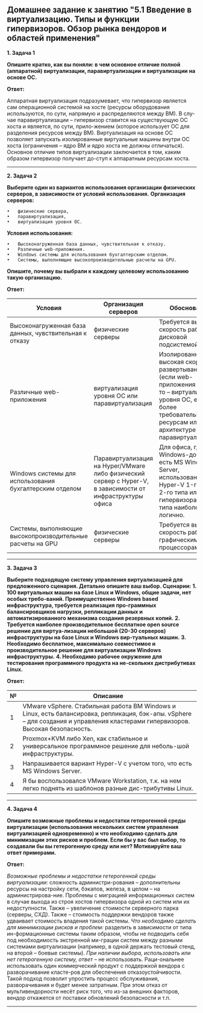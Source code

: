 ## Домашнее задание к занятию "5.1 Введение в виртуализацию. Типы и функции гипервизоров. Обзор рынка вендоров и областей применения"

__1.	Задача 1__

__Опишите кратко, как вы поняли: в чем основное отличие полной (аппаратной) виртуализации, паравиртуализации и виртуализации на основе ОС.__

__Ответ:__

Аппаратная виртуализация подразумевает, что гипервизор является сам операционной системой на хосте (ресурсы оборудования используются, по сути, напрямую и распределяются между ВМ). В слу-чае паравиртуализации – гипервизор ставится на существующую ОС хоста и является, по сути, прило-жением (которое использует ОС для разделения ресурсов между ВМ). Виртуализация на основе ОС позволяет запускать изолированные виртуальные машины внутри ОС хоста (ограничения – ядро ВМ и ядро хоста не должны отличаться). 
Основное отличие типов виртуализации заключается в том, каким образом гипервизор получает до-ступ к аппаратным ресурсам хоста.
________________________ 

__2.	Задача 2__

__Выберите один из вариантов использования организации физических серверов, в зависимости от условий использования.__
__Организация серверов:__

    •   физические сервера,
    •   паравиртуализация,
    •   виртуализация уровня ОС.
 
__Условия использования:__

    •   Высоконагруженная база данных, чувствительная к отказу.
    •   Различные web-приложения.
    •   Windows системы для использования бухгалтерским отделом.
    •   Системы, выполняющие высокопроизводительные расчеты на GPU.
 
__Опишите, почему вы выбрали к каждому целевому использованию такую организацию.__

__Ответ:__ 

|     Условия       |       Организация серверов        |        Обоснование        |
|-------------|-------------|---------------| 
|     Высоконагруженная база данных, чувствительная к отказу     |     физические серверы     |Требуется высокая скорость работы с дисковой подсистемой /СХД.|
|     Различные web-приложения     |     виртуализация уровня ОС или паравиртуализация     |Изолированные ВМ, высокая скорость развертывания (если  web-приложения легкие, то – виртуализация уровня ОС, если более требовательные к ресурсам или архитектуре – паравиртуализация).|
|     Windows системы для использования бухгалтерским отделом     |     Паравиртуализация на Hyper/VMware либо физический сервер с Hyper-V, в зависимости от инфраструктуры офиса     |Для офиса, где есть Windows-домен, где есть MS Windows Server, использование Hyper-V 1-го или 2-го типа или иного гипервизора 2-го типа наиболее логично.| 
|     Системы, выполняющие высокопроизводительные расчеты на GPU     |     физические серверы     |Требуется высокая скорость работы с графическими процессорами|
________________________ 

__3.	Задача 3__

__Выберите подходящую систему управления виртуализацией для предложенного сценария. Детально опишите ваш выбор.
Сценарии:__
__1.	100 виртуальных машин на базе Linux и Windows, общие задачи, нет особых требо-ваний. Преимущественно Windows based инфраструктура, требуется реализация про-граммных балансировщиков нагрузки, репликации данных и автоматизированного механизма создания резервных копий.__
__2.	Требуется наиболее производительное бесплатное open source решение для виртуа-лизации небольшой (20-30 серверов) инфраструктуры на базе Linux и Windows вир-туальных машин.__
__3.	Необходимо бесплатное, максимально совместимое и производительное решение для виртуализации Windows инфраструктуры.__
__4.	Необходимо рабочее окружение для тестирования программного продукта на не-скольких дистрибутивах Linux.__

__Ответ:__

|№|Описание|
|--|--|
|   1     |       VMware vSphere. Стабильная работа ВМ Windows и Linux, есть балансировка, репликация, бэк-апы. vSphere – для создания и управления кластерами гипервизоров. Высокая безопасность.        |
|   2     |       Proxmox+KVM либо Xen, как стабильное и универсальное программное решение для неболь-шой инфраструктуры.        |
|   3     |       Напрашивается вариант Hyper-V с учетом того, что есть MS Windows Server.        |
|   4     |       Я бы воспользовался VMware Workstation, т.к. на нем легко поднять из шаблонов разные дис-трибутивы Linux.        |
________________________ 
 
__4.	Задача 4__

__Опишите возможные проблемы и недостатки гетерогенной среды виртуализации (использования нескольких систем управления виртуализацией одновременно) и что необходимо сделать для минимизации этих рисков и проблем. Если бы у вас был выбор, то создавали бы вы гетерогенную среду или нет? Мотивируйте ваш ответ примерами.__

__Ответ:__

*Возможные проблемы и недостатки гетерогенной среды виртуализации:* cложность администри-рования – дополнительны ресурсы на настройку сети, бэкапов, железа, в целом – на администрирова-ние. Проблемы с миграцией информационных систем в случае выхода из строя хостов гипервизора одной из систем или их недоступности. Также – увеличение стоимости серверного парка (серверы, СХД). Также – стоимость поддержки вендоров также удваивает стоимость владения такой системы.
*Что необходимо сделать для минимизации рисков и проблем:* разделить в зависимости от типа ин-формационные системы таким образом, чтобы не подводить себя под необходимость экстренной ми-грации систем между разными системами виртуализации (например, в одной держать тестовый стенд, на второй – боевые системы). 
*При наличии выбора, использовать или нет гетерогенную систему, ответ* – не использовать. Раци-ональнее использовать один коммерческий продукт с поддержкой вендора с разворачивание класте-ров для обеспечения отказоустойчивости. Такой подход позволит упростить процесс обслуживания, разворачивания и будет менее затратным. При этом отказ от мультивендорности несёт риск того, что из-за внешних факторов, вендор откажется от поставки обновлений безопасности и т.п.

________________________ 
